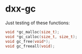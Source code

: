 # dxx-gc

Just testing of these functions:
```c
void *gc_malloc(size_t);
void *gc_calloc(size_t, size_t);
void gc_free(void*);
void gc_freeall(void);
```
